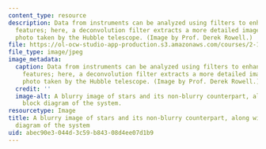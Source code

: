 ```yaml
---
content_type: resource
description: Data from instruments can be analyzed using filters to enhance different
  features; here, a deconvolution filter extracts a more detailed image from a blurry
  photo taken by the Hubble telescope. (Image by Prof. Derek Rowell.)
file: https://ol-ocw-studio-app-production.s3.amazonaws.com/courses/2-161-signal-processing-continuous-and-discrete-fall-2008/abec90e3044d3c59b84308d4ee07d1b9_2-161f08-th.jpg
file_type: image/jpeg
image_metadata:
  caption: Data from instruments can be analyzed using filters to enhance different
    features; here, a deconvolution filter extracts a more detailed image from a blurry
    photo taken by the Hubble telescope. (Image by Prof. Derek Rowell.)
  credit: ''
  image-alt: A blurry image of stars and its non-blurry counterpart, along with a
    block diagram of the system.
resourcetype: Image
title: A blurry image of stars and its non-blurry counterpart, along with a block
  diagram of the system
uid: abec90e3-044d-3c59-b843-08d4ee07d1b9
---
```

